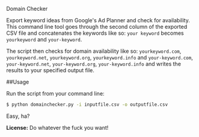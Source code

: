 Domain Checker
 
Export keyword ideas from Google's Ad Planner and check for availability.
This command line tool goes through the second column of the exported CSV file and concatenates the keywords like so: `your keyword` becomes `yourkeyword` and `your-keyword`. 

The script then checks for domain availability like so: `yourkeyword.com`, `yourkeyword.net`, `yourkeyword.org`, `yourkeyword.info` and `your-keyword.com`, `your-keyword.net`, `your-keyword.org`, `your-keyword.info` and writes the results to your specified output file.

##Usage

Run the script from your command line:

```bash
$ python domainchecker.py -i inputfile.csv -o outputfile.csv
```

Easy, ha?


**License:** Do whatever the fuck you want!
